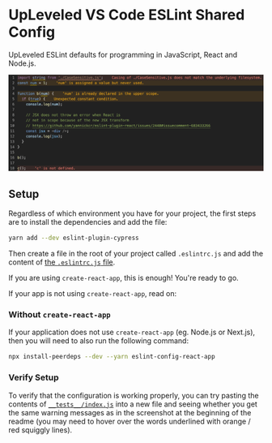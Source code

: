 # UpLeveled VS Code ESLint Shared Config

UpLeveled ESLint defaults for programming in JavaScript, React and Node.js.

<img src="screenshot.png" alt="Screenshot of errors and warnings generated by this configuration" />

## Setup

Regardless of which environment you have for your project, the first steps are to install the dependencies and add the file:

```sh
yarn add --dev eslint-plugin-cypress
```

Then create a file in the root of your project called `.eslintrc.js` and add the content of [the `.eslintrc.js` file](https://github.com/upleveled/upleveled-vscode-eslint-base-config/blob/main/.eslintrc.js).

If you are using `create-react-app`, this is enough! You're ready to go.

If your app is not using `create-react-app`, read on:

### Without `create-react-app`

If your application does not use `create-react-app` (eg. Node.js or Next.js), then you will need to also run the following command:

```sh
npx install-peerdeps --dev --yarn eslint-config-react-app
```

### Verify Setup

To verify that the configuration is working properly, you can try pasting the contents of [`__tests__/index.js`](./__tests__index.js) into a new file and seeing whether you get the same warning messages as in the screenshot at the beginning of the readme (you may need to hover over the words underlined with orange / red squiggly lines).
